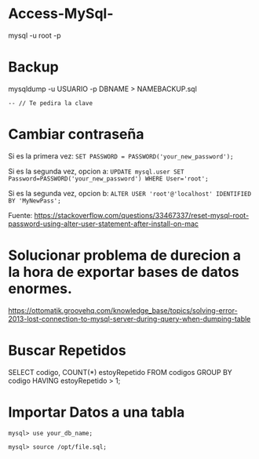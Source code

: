 # Access-MySql-

mysql -u root -p

# Backup

mysqldump -u USUARIO -p DBNAME > NAMEBACKUP.sql

```-- // Te pedira la clave```

# Cambiar contraseña

Si es la primera vez:
```SET PASSWORD = PASSWORD('your_new_password');```

Si es la segunda vez, opcion a:
```UPDATE mysql.user SET Password=PASSWORD('your_new_password') WHERE User='root';```

Si es la segunda vez, opcion b: 
```ALTER USER 'root'@'localhost' IDENTIFIED BY 'MyNewPass';```

Fuente: https://stackoverflow.com/questions/33467337/reset-mysql-root-password-using-alter-user-statement-after-install-on-mac

# Solucionar problema de durecion a la hora de exportar bases de datos enormes.

https://ottomatik.groovehq.com/knowledge_base/topics/solving-error-2013-lost-connection-to-mysql-server-during-query-when-dumping-table

# Buscar Repetidos

SELECT codigo, COUNT(*) estoyRepetido FROM codigos GROUP BY codigo HAVING estoyRepetido > 1;

# Importar Datos a una tabla

```
mysql> use your_db_name;

mysql> source /opt/file.sql;
```
